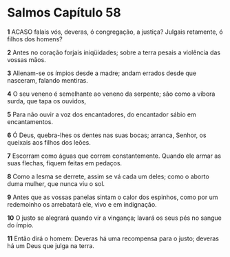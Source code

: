 # Salmos Capítulo 58

**1** 	ACASO falais vós, deveras, ó congregação, a justiça? Julgais retamente, ó filhos dos homens?

**2** 	Antes no coração forjais iniqüidades; sobre a terra pesais a violência das vossas mãos.

**3** 	Alienam-se os ímpios desde a madre; andam errados desde que nasceram, falando mentiras.

**4** 	O seu veneno é semelhante ao veneno da serpente; são como a víbora surda, que tapa os ouvidos,

**5** 	Para não ouvir a voz dos encantadores, do encantador sábio em encantamentos.

**6** 	Ó Deus, quebra-lhes os dentes nas suas bocas; arranca, Senhor, os queixais aos filhos dos leões.

**7** 	Escorram como águas que correm constantemente. Quando ele armar as suas flechas, fiquem feitas em pedaços.

**8** 	Como a lesma se derrete, assim se vá cada um deles; como o aborto duma mulher, que nunca viu o sol.

**9** 	Antes que as vossas panelas sintam o calor dos espinhos, como por um redemoinho os arrebatará ele, vivo e em indignação.

**10** 	O justo se alegrará quando vir a vingança; lavará os seus pés no sangue do ímpio.

**11** 	Então dirá o homem: Deveras há uma recompensa para o justo; deveras há um Deus que julga na terra.

